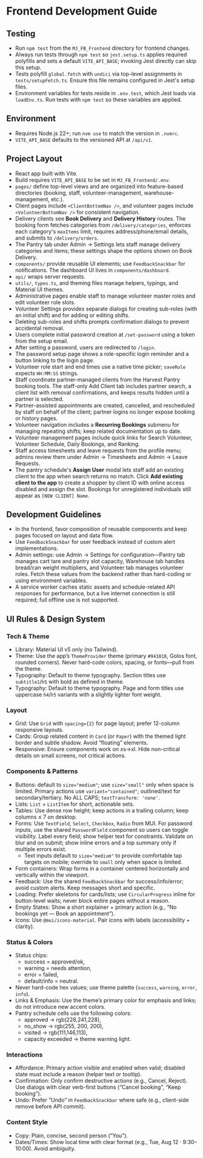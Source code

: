 # Frontend Development Guide

## Testing
- Run `npm test` from the `MJ_FB_Frontend` directory for frontend changes.
- Always run tests through `npm test` so `jest.setup.ts` applies required polyfills and sets a default `VITE_API_BASE`; invoking Jest directly can skip this setup.
- Tests polyfill `global.fetch` with `undici` via top-level assignments in `tests/setupFetch.ts`. Ensure this file remains configured in Jest's setup files.
- Environment variables for tests reside in `.env.test`, which Jest loads via `loadEnv.ts`. Run tests with `npm test` so these variables are applied.

## Environment
- Requires Node.js 22+; run `nvm use` to match the version in `.nvmrc`.
- `VITE_API_BASE` defaults to the versioned API at `/api/v1`.

## Project Layout
- React app built with Vite.
- Build requires `VITE_API_BASE` to be set in `MJ_FB_Frontend/.env`.
- `pages/` define top-level views and are organized into feature-based directories (booking, staff, volunteer-management, warehouse-management, etc.).
- Client pages include `<ClientBottomNav />`, and volunteer pages include `<VolunteerBottomNav />` for consistent navigation.
- Delivery clients see **Book Delivery** and **Delivery History** routes. The booking form fetches categories from `/delivery/categories`, enforces each category's `maxItems` limit, requires address/phone/email details, and submits to `/delivery/orders`.
- The Pantry tab under Admin → Settings lets staff manage delivery categories and items; these settings shape the options shown on Book Delivery.
- `components/` provide reusable UI elements; use `FeedbackSnackbar` for notifications. The dashboard UI lives in `components/dashboard`.
- `api/` wraps server requests.
- `utils/`, `types.ts`, and theming files manage helpers, typings, and Material UI themes.
- Administrative pages enable staff to manage volunteer master roles and edit volunteer role slots.
- Volunteer Settings provides separate dialogs for creating sub-roles (with an initial shift) and for adding or editing shifts.
- Deleting sub-roles and shifts prompts confirmation dialogs to prevent accidental removal.
- Users complete initial password creation at `/set-password` using a token from the setup email.
- After setting a password, users are redirected to `/login`.
- The password setup page shows a role-specific login reminder and a button linking to the login page.
- Volunteer role start and end times use a native time picker; `saveRole` expects `HH:MM:SS` strings.
- Staff coordinate partner-managed clients from the Harvest Pantry booking tools. The staff-only Add Client tab includes partner search, a client list with removal confirmations, and keeps results hidden until a partner is selected.
- Partner-assisted appointments are created, cancelled, and rescheduled by staff on behalf of the client; partner logins no longer expose booking or history pages.
- Volunteer navigation includes a **Recurring Bookings** submenu for managing repeating shifts; keep related documentation up to date.
- Volunteer management pages include quick links for Search Volunteer, Volunteer Schedule, Daily Bookings, and Ranking.
- Staff access timesheets and leave requests from the profile menu; admins review them under Admin → Timesheets and Admin → Leave Requests.
- The pantry schedule's **Assign User** modal lets staff add an existing client to the app when search returns no match. Click **Add existing client to the app** to create a shopper by client ID with online access disabled and assign the slot. Bookings for unregistered individuals still appear as `[NEW CLIENT] Name`.

## Development Guidelines
- In the frontend, favor composition of reusable components and keep pages focused on layout and data flow.
- Use `FeedbackSnackbar` for user feedback instead of custom alert implementations.
- Admin settings: use Admin → Settings for configuration—Pantry tab manages cart tare and pantry slot capacity, Warehouse tab handles bread/can weight multipliers, and Volunteer tab manages volunteer roles. Fetch these values from the backend rather than hard-coding or using environment variables.
- A service worker caches static assets and schedule-related API responses for performance, but a live internet connection is still required; full offline use is not supported.

## UI Rules & Design System
### Tech & Theme
- Library: Material UI v5 only (no Tailwind).
- Theme: Use the app’s `ThemeProvider` theme (primary `#941818`, Golos font, rounded corners). Never hard-code colors, spacing, or fonts—pull from the theme.
- Typography: Default to theme typography. Section titles use `subtitle1`/`h5` with bold as defined in theme.
- Typography: Default to theme typography. Page and form titles use uppercase `h4`/`h5` variants with a slightly lighter font weight.

### Layout
- Grid: Use `Grid` with `spacing={2}` for page layout; prefer 12-column responsive layouts.
- Cards: Group related content in `Card` (or `Paper`) with the themed light border and subtle shadow. Avoid “floating” elements.
- Responsive: Ensure components work on xs→xl. Hide non-critical details on small screens, not critical actions.

### Components & Patterns
 - Buttons: default to `size="medium"`; use `size="small"` only when space is limited. Primary actions use `variant="contained"`; outlined/text for secondary/tertiary. No ALL CAPS; `textTransform: 'none'`.
- Lists: `List` + `ListItem` for short, actionable sets.
- Tables: Use dense row height; keep actions in a trailing column; keep columns ≤ 7 on desktop.
- Forms: Use `TextField`, `Select`, `Checkbox`, `Radio` from MUI. For password inputs, use the shared `PasswordField` component so users can toggle visibility. Label every field; show helper text for constraints. Validate on blur and on submit; show inline errors and a top summary only if multiple errors exist.
  - Text inputs default to `size="medium"` to provide comfortable tap targets on mobile; override to `small` only when space is limited.
- Form containers: Wrap forms in a container centered horizontally and vertically within the viewport.
- Feedback: Use the shared `FeedbackSnackbar` for success/info/error; avoid custom alerts. Keep messages short and specific.
- Loading: Prefer skeletons for cards/lists; use `CircularProgress` inline for button-level waits; never block entire pages without a reason.
- Empty States: Show a short explainer + primary action (e.g., “No bookings yet — Book an appointment”).
- Icons: Use `@mui/icons-material`. Pair icons with labels (accessibility + clarity).

### Status & Colors
- Status chips:
  - success = approved/ok,
  - warning = needs attention,
  - error = failed,
  - default/info = neutral.
- Never hard-code hex values; use theme palette (`success`, `warning`, `error`, `info`).
- Links & Emphasis: Use the theme’s primary color for emphasis and links; do not introduce new accent colors.
- Pantry schedule cells use the following colors:
  - approved → rgb(228,241,228),
  - no_show → rgb(255, 200, 200),
  - visited → rgb(111,146,113),
  - capacity exceeded → theme warning light.

### Interactions
- Affordance: Primary action visible and enabled when valid; disabled state must include a reason (helper text or tooltip).
- Confirmation: Only confirm destructive actions (e.g., Cancel, Reject). Use dialogs with clear verb-first buttons (“Cancel booking”, “Keep booking”).
- Undo: Prefer “Undo” in `FeedbackSnackbar` where safe (e.g., client-side remove before API commit).

### Content Style
- Copy: Plain, concise, second person (“You”).
- Dates/Times: Show local time with clear format (e.g., Tue, Aug 12 · 9:30–10:00). Avoid ambiguity.
